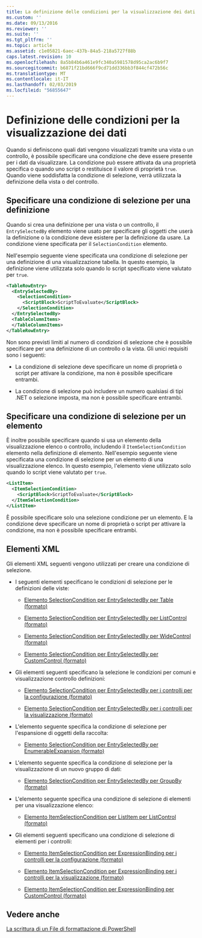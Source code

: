 ```yaml
---
title: La definizione delle condizioni per la visualizzazione dei dati | Microsoft Docs
ms.custom: ''
ms.date: 09/13/2016
ms.reviewer: ''
ms.suite: ''
ms.tgt_pltfrm: ''
ms.topic: article
ms.assetid: c1e05821-6aec-437b-84a5-218a5727f88b
caps.latest.revision: 10
ms.openlocfilehash: 8a5b84b6a461e9fc340a5981578d95ca2ac6b9f7
ms.sourcegitcommit: b6871f21bd666f9cd71dd336bb3f844cf472b56c
ms.translationtype: MT
ms.contentlocale: it-IT
ms.lasthandoff: 02/03/2019
ms.locfileid: "56855647"
---
```

# <a name="defining-conditions-for-displaying-data"></a>Definizione delle condizioni per la visualizzazione dei dati

Quando si definiscono quali dati vengono visualizzati tramite una vista o un controllo, è possibile specificare una condizione che deve essere presente per i dati da visualizzare. La condizione può essere attivata da una proprietà specifica o quando uno script o restituisce il valore di proprietà `true`. Quando viene soddisfatta la condizione di selezione, verrà utilizzata la definizione della vista o del controllo.

## <a name="specifying-a-selection-condition-for-a-definition"></a>Specificare una condizione di selezione per una definizione

Quando si crea una definizione per una vista o un controllo, il `EntrySelectedBy` elemento viene usato per specificare gli oggetti che userà la definizione o la condizione deve esistere per la definizione da usare. La condizione viene specificata per il `SelectionCondition` elemento.

Nell'esempio seguente viene specificata una condizione di selezione per una definizione di una visualizzazione tabella. In questo esempio, la definizione viene utilizzata solo quando lo script specificato viene valutato per `true`.

```xml
<TableRowEntry>
  <EntrySelectedBy>
    <SelectionCondition>
      <ScriptBlock>ScriptToEvaluate</ScriptBlock>
    </SelectionCondition>
  </EntrySelectedBy>
  <TableColumnItems>
  </TableColumnItems>
</TableRowEntry>

```

Non sono previsti limiti al numero di condizioni di selezione che è possibile specificare per una definizione di un controllo o la vista. Gli unici requisiti sono i seguenti:

- La condizione di selezione deve specificare un nome di proprietà o script per attivare la condizione, ma non è possibile specificare entrambi.

- La condizione di selezione può includere un numero qualsiasi di tipi .NET o selezione imposta, ma non è possibile specificare entrambi.

## <a name="specifying-a-selection-condition-for-an-item"></a>Specificare una condizione di selezione per un elemento

È inoltre possibile specificare quando si usa un elemento della visualizzazione elenco o controllo, includendo il `ItemSelectionCondition` elemento nella definizione di elemento. Nell'esempio seguente viene specificata una condizione di selezione per un elemento di una visualizzazione elenco. In questo esempio, l'elemento viene utilizzato solo quando lo script viene valutato per `true`.

```xml
<ListItem>
  <ItemSelectionCondition>
    <ScriptBlock>ScriptToEvaluate</ScriptBlock>
  </ItemSelectionCondition>
</ListItem>

```

È possibile specificare solo una selezione condizione per un elemento. E la condizione deve specificare un nome di proprietà o script per attivare la condizione, ma non è possibile specificare entrambi.

## <a name="xml-elements"></a>Elementi XML

 Gli elementi XML seguenti vengono utilizzati per creare una condizione di selezione.

- I seguenti elementi specificano le condizioni di selezione per le definizioni delle viste:

    - [Elemento SelectionCondition per EntrySelectedBy per Table (formato)](./selectioncondition-element-for-entryselectedby-for-tablecontrol-format.md)

    - [Elemento SelectionCondition per EntrySelectedBy per ListControl (formato)](./selectioncondition-element-for-entryselectedby-for-listcontrol-format.md)

    - [Elemento SelectionCondition per EntrySelectedBy per WideControl (formato)](./selectioncondition-element-for-entryselectedby-for-widecontrol-format.md)

    - [Elemento SelectionCondition per EntrySelectedBy per CustomControl (formato)](./selectioncondition-element-for-entryselectedby-for-customcontrol-format.md)

- Gli elementi seguenti specificano la selezione le condizioni per comuni e visualizzazione controllo definizioni:

    - [Elemento SelectionCondition per EntrySelectedBy per i controlli per la configurazione (formato)](./selectioncondition-element-for-entryselectedby-for-controls-for-configuration-format.md)

    - [Elemento SelectionCondition per EntrySelectedBy per i controlli per la visualizzazione (formato)](./selectioncondition-element-for-entryselectedby-for-controls-for-view-format.md)

- L'elemento seguente specifica la condizione di selezione per l'espansione di oggetti della raccolta:

    - [Elemento SelectionCondition per EntrySelectedBy per EnumerableExpansion (formato)](./selectioncondition-element-for-entryselectedby-for-enumerableexpansion-format.md)

- L'elemento seguente specifica la condizione di selezione per la visualizzazione di un nuovo gruppo di dati:

    - [Elemento SelectionCondition per EntrySelectedBy per GroupBy (formato)](./selectioncondition-element-for-entryselectedby-for-groupby-format.md)

- L'elemento seguente specifica una condizione di selezione di elementi per una visualizzazione elenco:

    - [Elemento ItemSelectionCondition per ListItem per ListControl (formato)](./itemselectioncondition-element-for-listitem-for-listcontrol-format.md)

- Gli elementi seguenti specificano una condizione di selezione di elementi per i controlli:

    - [Elemento ItemSelectionCondition per ExpressionBinding per i controlli per la configurazione (formato)](./itemselectioncondition-element-for-expressionbinding-for-controls-for-configuration-format.md)

    - [Elemento ItemSelectionCondition per ExpressionBinding per i controlli per la visualizzazione (formato)](./itemselectioncondition-element-for-expressionbinding-for-controls-for-view-format.md)

    - [Elemento ItemSelectionCondition per ExpressionBinding per CustomControl (formato)](./itemselectioncondition-element-for-expressionbinding-for-customcontrol-format.md)

## <a name="see-also"></a>Vedere anche

[La scrittura di un File di formattazione di PowerShell](./writing-a-powershell-formatting-file.md)
